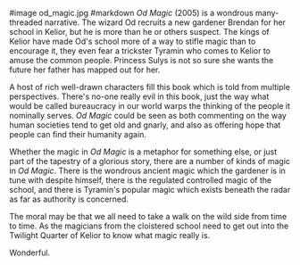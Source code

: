#image	od_magic.jpg
#markdown
*Od Magic* (2005) is a wondrous many-threaded narrative.
The wizard Od recruits a new gardener Brendan for her school
in Kelior, but he is more than he or others suspect.  The kings
of Kelior have made Od's school more of a way to stifle magic
than to encourage it, they even fear a trickster Tyramin who
comes to Kelior to amuse the common people.  Princess Sulys is
not so sure she wants the future her father has mapped out for
her.

A host of rich well-drawn characters fill this book which is told
from multiple perspectives.  There's no-one really evil in this
book, just the way what would be called bureaucracy in our world
warps the thinking of the people it nominally serves.  *Od Magic*
could be seen as both commenting on the way human societies tend
to get old and gnarly, and also as offering hope that people can
find their humanity again.

Whether the magic in *Od Magic* is a metaphor for something else,
or just part of the tapestry of a glorious story, there are a number
of kinds of magic in *Od Magic*.  There is the wondrous ancient
magic which the gardener is in tune with despite himself, there is
the regulated controlled magic of the school, and there is Tyramin's
popular magic which exists beneath the radar as far as authority is
concerned.

The moral may be that we all need to take a walk on the wild side from
time to time.  As the magicians from the cloistered school need to get
out into the Twilight Quarter of Kelior to know what magic really is.

Wonderful.
